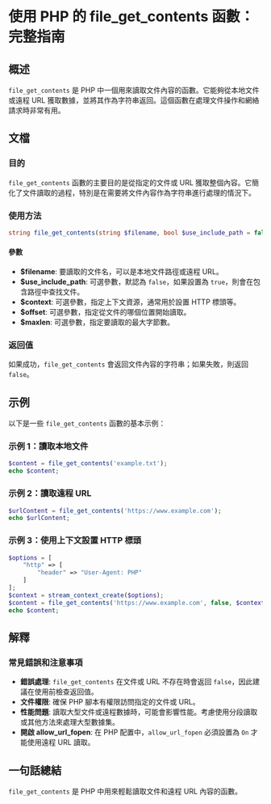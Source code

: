 <!--
Meta Description: # 使用 PHP 的 file_get_contents 函數：完整指南 ## 概述 `file_get_contents` 是 PHP 中一個用來讀取文件內容的函數。它能夠從本地文件或遠程 URL 獲取數據，並將其作為字符串返回。這個函數在處理文件操作和網絡請求時非常有用。 ## 文檔 ### 目...
Meta Keywords: file_get_contents, php, url, false, context
-->

# 使用 PHP 的 file_get_contents 函數：完整指南

## 概述
`file_get_contents` 是 PHP 中一個用來讀取文件內容的函數。它能夠從本地文件或遠程 URL 獲取數據，並將其作為字符串返回。這個函數在處理文件操作和網絡請求時非常有用。

## 文檔
### 目的
`file_get_contents` 函數的主要目的是從指定的文件或 URL 獲取整個內容。它簡化了文件讀取的過程，特別是在需要將文件內容作為字符串進行處理的情況下。

### 使用方法
```php
string file_get_contents(string $filename, bool $use_include_path = false, resource $context = null, int $offset = 0, int $maxlen = null);
```

#### 參數
- **$filename**: 要讀取的文件名，可以是本地文件路徑或遠程 URL。
- **$use_include_path**: 可選參數，默認為 `false`，如果設置為 `true`，則會在包含路徑中查找文件。
- **$context**: 可選參數，指定上下文資源，通常用於設置 HTTP 標頭等。
- **$offset**: 可選參數，指定從文件的哪個位置開始讀取。
- **$maxlen**: 可選參數，指定要讀取的最大字節數。

### 返回值
如果成功，`file_get_contents` 會返回文件內容的字符串；如果失敗，則返回 `false`。

## 示例
以下是一些 `file_get_contents` 函數的基本示例：

### 示例 1：讀取本地文件
```php
$content = file_get_contents('example.txt');
echo $content;
```

### 示例 2：讀取遠程 URL
```php
$urlContent = file_get_contents('https://www.example.com');
echo $urlContent;
```

### 示例 3：使用上下文設置 HTTP 標頭
```php
$options = [
    "http" => [
        "header" => "User-Agent: PHP"
    ]
];
$context = stream_context_create($options);
$content = file_get_contents('https://www.example.com', false, $context);
echo $content;
```

## 解釋
### 常見錯誤和注意事項
- **錯誤處理**: `file_get_contents` 在文件或 URL 不存在時會返回 `false`，因此建議在使用前檢查返回值。
- **文件權限**: 確保 PHP 腳本有權限訪問指定的文件或 URL。
- **性能問題**: 讀取大型文件或遠程數據時，可能會影響性能。考慮使用分段讀取或其他方法來處理大型數據集。
- **開啟 allow_url_fopen**: 在 PHP 配置中，`allow_url_fopen` 必須設置為 `On` 才能使用遠程 URL 讀取。

## 一句話總結
`file_get_contents` 是 PHP 中用來輕鬆讀取文件和遠程 URL 內容的函數。